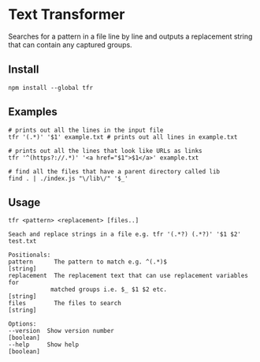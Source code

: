  # Text Transformer

 Searches for a pattern in a file line by line and outputs a replacement string that can contain any captured
 groups. 

 ## Install

    npm install --global tfr

 ## Examples

    # prints out all the lines in the input file
    tfr '(.*)' '$1' example.txt # prints out all lines in example.txt

    # prints out all the lines that look like URLs as links
    tfr '^(https?://.*)' '<a href="$1">$1</a>' example.txt

    # find all the files that have a parent directory called lib
    find . | ./index.js "\/lib\/" '$_'

## Usage

    tfr <pattern> <replacement> [files..]

    Seach and replace strings in a file e.g. tfr '(.*?) (.*?)' '$1 $2' test.txt

    Positionals:
    pattern      The pattern to match e.g. ^(.*)$                         [string]
    replacement  The replacement text that can use replacement variables for
                matched groups i.e. $_ $1 $2 etc.                         [string]
    files        The files to search                                      [string]

    Options:
    --version  Show version number                                       [boolean]
    --help     Show help                                                 [boolean]

